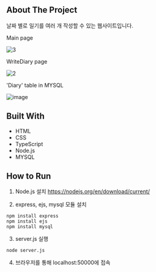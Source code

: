 ## About The Project

날짜 별로 일기를 여러 개 작성할 수 있는 웹사이트입니다.

Main page

![3](https://user-images.githubusercontent.com/38034994/105354321-bda92b00-5c33-11eb-9f8b-f20ab43949ad.JPG)

WriteDiary page

![2](https://user-images.githubusercontent.com/38034994/105354368-cdc10a80-5c33-11eb-8356-72e11e081f09.JPG)

'Diary' table in MYSQL

![image](https://user-images.githubusercontent.com/38034994/105354688-41631780-5c34-11eb-8584-8be1f7ec11c8.png)

## Built With
* HTML
* CSS
* TypeScript
* Node.js
* MYSQL

## How to Run
1. Node.js 설치
https://nodejs.org/en/download/current/

2. express, ejs, mysql 모듈 설치
```
npm install express
npm install ejs
npm install mysql
```  
3. server.js 실행
```
node server.js
```
4. 브라우저를 통해 localhost:50000에 접속
